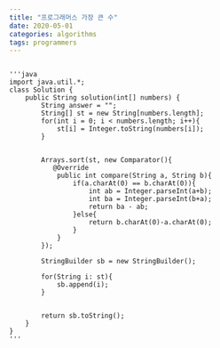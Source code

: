 ```yaml
---
title: "프로그래머스 가장 큰 수"
date: 2020-05-01 
categories: algorithms
tags: programmers
---
```

<pre>
<code>
'''java
import java.util.*;
class Solution {
    public String solution(int[] numbers) {
        String answer = "";
        String[] st = new String[numbers.length];
        for(int i = 0; i < numbers.length; i++){
            st[i] = Integer.toString(numbers[i]);
        }
        
        
        Arrays.sort(st, new Comparator<String>(){
           @Override
            public int compare(String a, String b){
                if(a.charAt(0) == b.charAt(0)){
                    int ab = Integer.parseInt(a+b);
                    int ba = Integer.parseInt(b+a);
                    return ba - ab;
                }else{
                    return b.charAt(0)-a.charAt(0);
                } 
            }
        });
        
        StringBuilder sb = new StringBuilder();
        
        for(String i: st){
            sb.append(i);
        }
        
        
        return sb.toString();
    }
}
'''
</code>
</pre>
